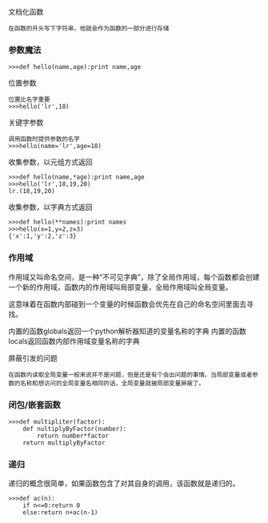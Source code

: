 
文档化函数
```
在函数的开头写下字符串，他就会作为函数的一部分进行存储
```

### 参数魔法
```
>>>def hello(name,age):print name,age
```

位置参数
```
位置比名字重要
>>>hello('lr',18)
```

关键字参数
```
调用函数时提供参数的名字
>>>hello(name='lr',age=18)
```

收集参数，以元组方式返回
```
>>>def hello(name,*age):print name,age
>>>hello('lr',18,19,20)
lr.(18,19,20)
```

收集参数，以字典方式返回
```
>>>def hello(**names):print names
>>>hello(x=1,y=2,z=3)
{'x':1,'y':2,'z':3}
```

### 作用域
作用域又叫命名空间，是一种“不可见字典”，除了全局作用域，每个函数都会创建一个新的作用域，函数内的作用域叫局部变量，全局作用域叫全局变量。

这意味着在函数内部碰到一个变量的时候函数会优先在自己的命名空间里面去寻找。

内置的函数globals返回一个python解析器知道的变量名称的字典
内置的函数locals返回函数内部作用域变量名称的字典

屏蔽引发的问题
```
在函数内读取全局变量一般来说并不是问题，但是还是有个会出问题的事情。当局部变量或者参数的名称和想访问的全局变量名相同的话，全局变量就被局部变量屏蔽了。
```

### 闭包/嵌套函数
```
>>>def multipliter(factor):
    def nultiplyByFactor(number):
        return number*factor
    return multiplyByFactor
```

### 递归

递归的概念很简单，如果函数包含了对其自身的调用，该函数就是递归的。
```
>>>def ac(n):
    if n<=0:return 0
    else:return n+ac(n-1)
```
